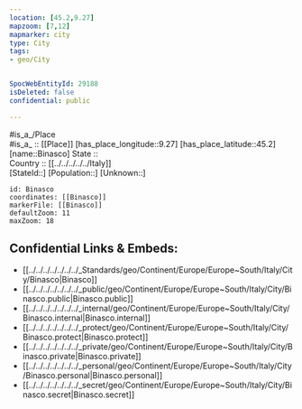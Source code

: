 ```yaml
---
location: [45.2,9.27] 
mapzoom: [7,12] 
mapmarker: city 
type: City
tags:
- geo/City


SpocWebEntityId: 29188
isDeleted: false
confidential: public

---
```

#is_a_/Place  
#is_a_ :: [[Place]] 
[has_place_longitude::9.27] 
[has_place_latitude::45.2] 
[name::Binasco] 
State ::  
Country :: [[../../../../../Italy]]  
[StateId::] 
[Population::] 
[Unknown::] 


```leaflet
id: Binasco
coordinates: [[Binasco]] 
markerFile: [[Binasco]] 
defaultZoom: 11 
maxZoom: 18
```


## Confidential Links & Embeds: 
- [[../../../../../../../_Standards/geo/Continent/Europe/Europe~South/Italy/City/Binasco|Binasco]] 
- [[../../../../../../../_public/geo/Continent/Europe/Europe~South/Italy/City/Binasco.public|Binasco.public]] 
- [[../../../../../../../_internal/geo/Continent/Europe/Europe~South/Italy/City/Binasco.internal|Binasco.internal]] 
- [[../../../../../../../_protect/geo/Continent/Europe/Europe~South/Italy/City/Binasco.protect|Binasco.protect]] 
- [[../../../../../../../_private/geo/Continent/Europe/Europe~South/Italy/City/Binasco.private|Binasco.private]] 
- [[../../../../../../../_personal/geo/Continent/Europe/Europe~South/Italy/City/Binasco.personal|Binasco.personal]] 
- [[../../../../../../../_secret/geo/Continent/Europe/Europe~South/Italy/City/Binasco.secret|Binasco.secret]] 
